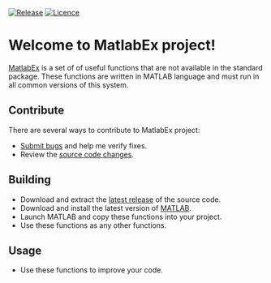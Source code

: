 [![Release](https://img.shields.io/badge/Release-v1.0.0-brightgreen.svg)](https://github.com/Grandbrain/MatlabEx/releases)
[![Licence](https://img.shields.io/badge/License-MIT-blue.svg)](https://github.com/Grandbrain/MatlabEx/blob/master/LICENSE)

# Welcome to MatlabEx project!

[MatlabEx](https://github.com/Grandbrain/MatlabEx) is a set of of useful functions that are not available in the standard package. These functions are written in MATLAB language and must run in all common versions of this system.


## Contribute

There are several ways to contribute to MatlabEx project:
* [Submit bugs](https://github.com/Grandbrain/MatlabEx/issues) and help me verify fixes.
* Review the [source code changes](https://github.com/Grandbrain/MatlabEx/pulls).


## Building

* Download and extract the [latest release](https://github.com/Grandbrain/MatlabEx/releases) of the source code.
* Download and install the latest version of [MATLAB](http://www.mathworks.com/).
* Launch MATLAB and copy these functions into your project.
* Use these functions as any other functions.


## Usage

* Use these functions to improve your code.
